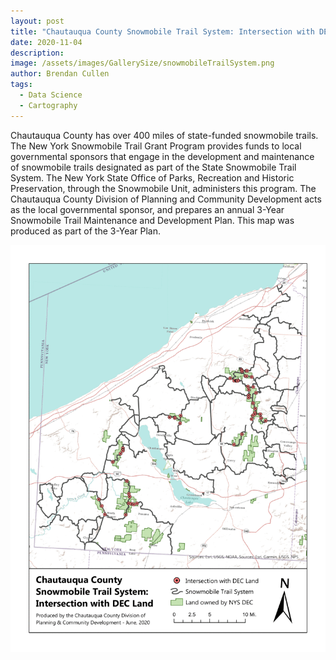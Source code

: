 ```yaml
---
layout: post
title: "Chautauqua County Snowmobile Trail System: Intersection with DEC Land"
date: 2020-11-04
description: 
image: /assets/images/GallerySize/snowmobileTrailSystem.png
author: Brendan Cullen
tags:
  - Data Science
  - Cartography
---
```


Chautauqua County has over 400 miles of state-funded snowmobile trails. The New York Snowmobile Trail Grant Program provides funds to local governmental sponsors that engage in the development and maintenance of snowmobile trails designated as part of the State Snowmobile Trail System. The New York State Office of Parks, Recreation and Historic Preservation, through the Snowmobile Unit, administers this program. The Chautauqua County Division of Planning and Community Development acts as the local governmental sponsor, and prepares an annual 3-Year Snowmobile Trail Maintenance and Development Plan. This map was produced as part of the 3-Year Plan.

![](/assets/images/OriginalSize/snowmobileTrailSystem.png)